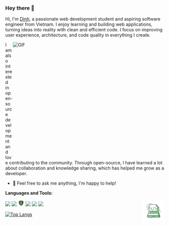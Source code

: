### Hey there 👋

Hi, I'm [Dinh](https://github.com/dinhdev-nu), a passionate web development student and aspiring software engineer from Vietnam. I enjoy learning and building web applications, turning ideas into reality with clean and efficient code. I focus on improving user experience, architecture, and code quality in everything I create.

<img align="right" alt="GIF" src="https://github.com/dinhdev-nu/dinh/blob/main/public/200w.gif" width="480" height="370" />


I am also interested in open-source development and love contributing to the community. Through open-source, I have learned a lot about collaboration and knowledge sharing, which has helped me grow as a developer.

- 💬 Feel free to ask me anything, I'm happy to help!


**Languages and Tools:**  

<code><img height="20" src="https://github.com/dinhdev-nu/dinh/blob/main/public/nodejs.png"></code>
<code><img height="20" src="https://github.com/dinhdev-nu/dinh/blob/main/public/golang.png"></code>
<code><img height="20" src="https://github.com/quangdangfit/quangdangfit/blob/master/contents/mongodb.png"></code>
<code><img height="20" src="https://github.com/dinhdev-nu/dinh/blob/main/public/mysql.png"></code>
<code><img height="20" src="https://github.com/dinhdev-nu/dinh/blob/main/public/redis.png"></code>
<code><img height="20" src="https://github.com/dinhdev-nu/dinh/blob/main/public/git.png"></code>
<img align="right" alt="GIF" src="https://github.com/dinhdev-nu/dinhdev-nu/blob/main/public/example.gif" width="70"  />


[![Top Langs](https://github-readme-stats.vercel.app/api/top-langs/?username=dinhdev-nu&layout=compact&theme=radical)](https://camo.githubusercontent.com/21b7a324f2d9036be80651d99e4916602caf94f13ad629e1d18605806aae9987/68747470733a2f2f6769746875622d726561646d652d73746174732e76657263656c2e6170702f6170692f746f702d6c616e67732f3f757365726e616d653d64696e686465762d6e75266c61796f75743d636f6d70616374267468656d653d7261646963616c)
